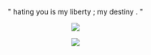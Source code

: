 <p align="center">
" hating you is my liberty ; my destiny . "
<p align="center">
<img src="https://i.postimg.cc/J0HsGGFy/silent.webp&=&format=webp&quality=lossless&width=1752&height=1238"/>
</p>

<p align="center"

![](https://komarev.com/ghpvc/?username=silentsaltcookie&color=8c5de8&label=u+love+me+;-;)
